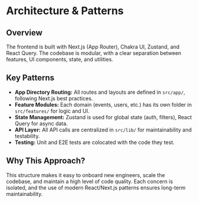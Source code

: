 # Architecture & Patterns

## Overview
The frontend is built with Next.js (App Router), Chakra UI, Zustand, and React Query. The codebase is modular, with a clear separation between features, UI components, state, and utilities.

## Key Patterns
- **App Directory Routing:** All routes and layouts are defined in `src/app/`, following Next.js best practices.
- **Feature Modules:** Each domain (events, users, etc.) has its own folder in `src/features/` for logic and UI.
- **State Management:** Zustand is used for global state (auth, filters), React Query for async data.
- **API Layer:** All API calls are centralized in `src/lib/` for maintainability and testability.
- **Testing:** Unit and E2E tests are colocated with the code they test.

## Why This Approach?
This structure makes it easy to onboard new engineers, scale the codebase, and maintain a high level of code quality. Each concern is isolated, and the use of modern React/Next.js patterns ensures long-term maintainability. 